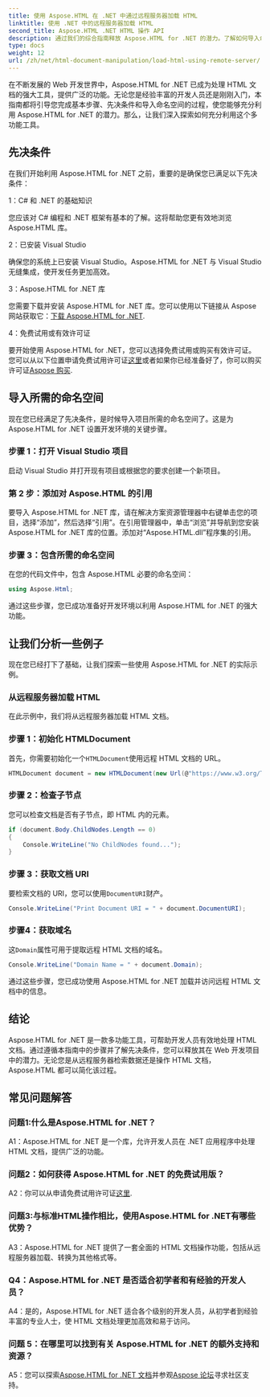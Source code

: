 ```yaml
---
title: 使用 Aspose.HTML 在 .NET 中通过远程服务器加载 HTML
linktitle: 使用 .NET 中的远程服务器加载 HTML
second_title: Aspose.HTML .NET HTML 操作 API
description: 通过我们的综合指南释放 Aspose.HTML for .NET 的潜力。了解如何导入命名空间、访问远程 HTML 文档等。
type: docs
weight: 12
url: /zh/net/html-document-manipulation/load-html-using-remote-server/
---
```


在不断发展的 Web 开发世界中，Aspose.HTML for .NET 已成为处理 HTML 文档的强大工具，提供广泛的功能。无论您是经验丰富的开发人员还是刚刚入门，本指南都将引导您完成基本步骤、先决条件和导入命名空间的过程，使您能够充分利用 Aspose.HTML for .NET 的潜力。那么，让我们深入探索如何充分利用这个多功能工具。

## 先决条件

在我们开始利用 Aspose.HTML for .NET 之前，重要的是确保您已满足以下先决条件：

1：C# 和 .NET 的基础知识

您应该对 C# 编程和 .NET 框架有基本的了解。这将帮助您更有效地浏览 Aspose.HTML 库。

2：已安装 Visual Studio

确保您的系统上已安装 Visual Studio。Aspose.HTML for .NET 与 Visual Studio 无缝集成，使开发任务更加高效。

3：Aspose.HTML for .NET 库

您需要下载并安装 Aspose.HTML for .NET 库。您可以使用以下链接从 Aspose 网站获取它：[下载 Aspose.HTML for .NET](https://releases.aspose.com/html/net/).

4：免费试用或有效许可证

要开始使用 Aspose.HTML for .NET，您可以选择免费试用或购买有效许可证。您可以从以下位置申请免费试用许可证[这里](https://releases.aspose.com/)或者如果你已经准备好了，你可以购买许可证[Aspose 购买](https://purchase.aspose.com/buy).

## 导入所需的命名空间

现在您已经满足了先决条件，是时候导入项目所需的命名空间了。这是为 Aspose.HTML for .NET 设置开发环境的关键步骤。

### 步骤 1：打开 Visual Studio 项目

启动 Visual Studio 并打开现有项目或根据您的要求创建一个新项目。

### 第 2 步：添加对 Aspose.HTML 的引用

要导入 Aspose.HTML for .NET 库，请在解决方案资源管理器中右键单击您的项目，选择“添加”，然后选择“引用”。在引用管理器中，单击“浏览”并导航到您安装 Aspose.HTML for .NET 库的位置。添加对“Aspose.HTML.dll”程序集的引用。

### 步骤 3：包含所需的命名空间

在您的代码文件中，包含 Aspose.HTML 必要的命名空间：

```csharp
using Aspose.Html;
```

通过这些步骤，您已成功准备好开发环境以利用 Aspose.HTML for .NET 的强大功能。

## 让我们分析一些例子

现在您已经打下了基础，让我们探索一些使用 Aspose.HTML for .NET 的实际示例。

### 从远程服务器加载 HTML

在此示例中，我们将从远程服务器加载 HTML 文档。

### 步骤 1：初始化 HTMLDocument

首先，你需要初始化一个`HTMLDocument`使用远程 HTML 文档的 URL。

```csharp
HTMLDocument document = new HTMLDocument(new Url(@"https://www.w3.org/TR/html5/”））；
```

### 步骤 2：检查子节点

您可以检查文档是否有子节点，即 HTML 内的元素。

```csharp
if (document.Body.ChildNodes.Length == 0)
{
    Console.WriteLine("No ChildNodes found...");
}
```

### 步骤 3：获取文档 URI

要检索文档的 URI，您可以使用`DocumentURI`财产。

```csharp
Console.WriteLine("Print Document URI = " + document.DocumentURI);
```

### 步骤4：获取域名

这`Domain`属性可用于提取远程 HTML 文档的域名。

```csharp
Console.WriteLine("Domain Name = " + document.Domain);
```

通过这些步骤，您已成功使用 Aspose.HTML for .NET 加载并访问远程 HTML 文档中的信息。

## 结论

Aspose.HTML for .NET 是一款多功能工具，可帮助开发人员有效地处理 HTML 文档。通过遵循本指南中的步骤并了解先决条件，您可以释放其在 Web 开发项目中的潜力。无论您是从远程服务器检索数据还是操作 HTML 文档，Aspose.HTML 都可以简化该过程。

## 常见问题解答

### 问题1:什么是Aspose.HTML for .NET？

A1：Aspose.HTML for .NET 是一个库，允许开发人员在 .NET 应用程序中处理 HTML 文档，提供广泛的功能。

### 问题2：如何获得 Aspose.HTML for .NET 的免费试用版？

 A2：你可以从申请免费试用许可证[这里](https://releases.aspose.com/).

### 问题3:与标准HTML操作相比，使用Aspose.HTML for .NET有哪些优势？

A3：Aspose.HTML for .NET 提供了一套全面的 HTML 文档操作功能，包括从远程服务器加载、转换为其他格式等。

### Q4：Aspose.HTML for .NET 是否适合初学者和有经验的开发人员？

A4：是的，Aspose.HTML for .NET 适合各个级别的开发人员，从初学者到经验丰富的专业人士，使 HTML 文档处理更加高效和易于访问。

### 问题 5：在哪里可以找到有关 Aspose.HTML for .NET 的额外支持和资源？

 A5：您可以探索[Aspose.HTML for .NET 文档](https://reference.aspose.com/html/net/)并参观[Aspose 论坛](https://forum.aspose.com/)寻求社区支持。